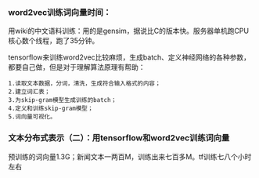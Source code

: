 ### word2vec训练词向量时间：  
用wiki的中文语料训练：用的是gensim，据说比C的版本快。服务器单机跑CPU核心数个线程，跑了35分钟。

tensorflow来训练word2vec比较麻烦，生成batch、定义神经网络的各种参数，都要自己做，但是对于理解算法原理有帮助：
```
1.读取文本数据，分词，清洗，生成符合输入格式的内容；
2.建立词汇表；
3.为skip-gram模型生成训练的batch；
4.定义和训练skip-gram模型；
5.词向量可视化。
```
### 文本分布式表示（二）：用tensorflow和word2vec训练词向量
预训练的词向量1.3G；新闻文本一两百M，训练出来七百多M。tf训练七八个小时左右
